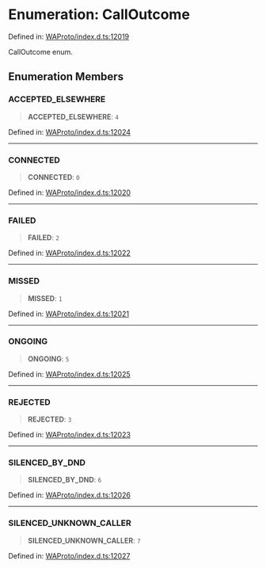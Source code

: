 # Enumeration: CallOutcome

Defined in: [WAProto/index.d.ts:12019](https://github.com/Riders004/Tv/blob/3d6aaf6f3efb499dc9d0ca82bb24083bb45a8478/WAProto/index.d.ts#L12019)

CallOutcome enum.

## Enumeration Members

### ACCEPTED\_ELSEWHERE

> **ACCEPTED\_ELSEWHERE**: `4`

Defined in: [WAProto/index.d.ts:12024](https://github.com/Riders004/Tv/blob/3d6aaf6f3efb499dc9d0ca82bb24083bb45a8478/WAProto/index.d.ts#L12024)

***

### CONNECTED

> **CONNECTED**: `0`

Defined in: [WAProto/index.d.ts:12020](https://github.com/Riders004/Tv/blob/3d6aaf6f3efb499dc9d0ca82bb24083bb45a8478/WAProto/index.d.ts#L12020)

***

### FAILED

> **FAILED**: `2`

Defined in: [WAProto/index.d.ts:12022](https://github.com/Riders004/Tv/blob/3d6aaf6f3efb499dc9d0ca82bb24083bb45a8478/WAProto/index.d.ts#L12022)

***

### MISSED

> **MISSED**: `1`

Defined in: [WAProto/index.d.ts:12021](https://github.com/Riders004/Tv/blob/3d6aaf6f3efb499dc9d0ca82bb24083bb45a8478/WAProto/index.d.ts#L12021)

***

### ONGOING

> **ONGOING**: `5`

Defined in: [WAProto/index.d.ts:12025](https://github.com/Riders004/Tv/blob/3d6aaf6f3efb499dc9d0ca82bb24083bb45a8478/WAProto/index.d.ts#L12025)

***

### REJECTED

> **REJECTED**: `3`

Defined in: [WAProto/index.d.ts:12023](https://github.com/Riders004/Tv/blob/3d6aaf6f3efb499dc9d0ca82bb24083bb45a8478/WAProto/index.d.ts#L12023)

***

### SILENCED\_BY\_DND

> **SILENCED\_BY\_DND**: `6`

Defined in: [WAProto/index.d.ts:12026](https://github.com/Riders004/Tv/blob/3d6aaf6f3efb499dc9d0ca82bb24083bb45a8478/WAProto/index.d.ts#L12026)

***

### SILENCED\_UNKNOWN\_CALLER

> **SILENCED\_UNKNOWN\_CALLER**: `7`

Defined in: [WAProto/index.d.ts:12027](https://github.com/Riders004/Tv/blob/3d6aaf6f3efb499dc9d0ca82bb24083bb45a8478/WAProto/index.d.ts#L12027)
